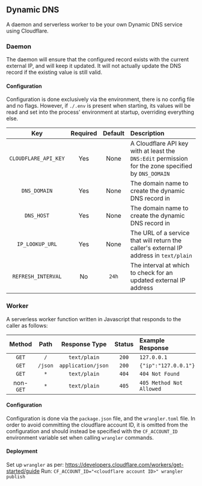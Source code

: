 ## Dynamic DNS

A daemon and serverless worker to be your own Dynamic DNS service using Cloudflare.

### Daemon

The daemon will ensure that the configured record exists with the current external IP, and will keep it updated. It will not actually update the DNS record if the existing value is still valid.

#### Configuration

Configuration is done exclusively via the environment, there is no config file and no flags. However, if `./.env` is present when starting, its values will be read and set into the process' environment at startup, overriding everything else.

|Key                 |Required|Default|Description                                                                                        |
|:------------------:|:------:|:-----:|:--------------------------------------------------------------------------------------------------|
|`CLOUDFLARE_API_KEY`|  Yes   | None  |A Cloudflare API key with at least the `DNS:Edit` permission for the zone specified by `DNS_DOMAIN`|
|`DNS_DOMAIN`        |  Yes   | None  |The domain name to create the dynamic DNS record in                                                |
|`DNS_HOST`          |  Yes   | None  |The domain name to create the dynamic DNS record in                                                |
|`IP_LOOKUP_URL`     |  Yes   | None  |The URL of a service that will return the caller's external IP address in `text/plain`             |
|`REFRESH_INTERVAL`  |  No    | `24h` |The interval at which to check for an updated external IP address                                  |

### Worker

A serverless worker function written in Javascript that responds to the caller as follows:

|Method   |Path    |Response Type      |Status|Example Response        |
|:-------:|:------:|:-----------------:|:----:|:-----------------------|
|`GET`    |`/`     |`text/plain`       |`200` |`127.0.0.1`             |
|`GET`    |`/json` |`application/json` |`200` |`{"ip":"127.0.0.1"}`    |
|`GET`    |`*`     |`text/plain`       |`404` |`404 Not Found`         |
|non-`GET`|`*`     |`text/plain`       |`405` |`405 Method Not Allowed`|

#### Configuration

Configuration is done via the `package.json` file, and the `wrangler.toml` file. In order to avoid committing the cloudflare account ID, it is omitted from the configuration and should instead be specified with the `CF_ACCOUNT_ID` environment variable set when calling `wrangler` commands.

#### Deployment

Set up `wrangler` as per: https://developers.cloudflare.com/workers/get-started/guide
Run: `CF_ACCOUNT_ID="<cloudflare account ID>" wrangler publish`
